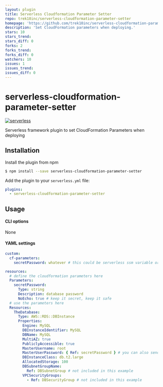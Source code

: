 ```yaml
---
layout: plugin
title: Serverless Cloudformation Parameter Setter
repo: trek10inc/serverless-cloudformation-parameter-setter
homepage: 'https://github.com/trek10inc/serverless-cloudformation-parameter-setter'
description: 'Set CloudFormation parameters when deploying.'
stars: 10
stars_trend: 
stars_diff: 0
forks: 2
forks_trend: 
forks_diff: 0
watchers: 10
issues: 1
issues_trend: 
issues_diff: 0
---
```



# serverless-cloudformation-parameter-setter
[![serverless](http://public.serverless.com/badges/v3.svg)](http://www.serverless.com)

Serverless framework plugin to set CloudFormation Parameters when deploying

## Installation

Install the plugin from npm

```bash
$ npm install --save serverless-cloudformation-parameter-setter
```

Add the plugin to your `serverless.yml` file:

```yaml
plugins:
  - serverless-cloudformation-parameter-setter
```

## Usage
#### CLI options
None

#### YAML settings
```yaml
custom:
  cf-parameters:
    secretPassword: whatever # this could be serverless ssm variable or s3 variable or plaintext or whatever, do what you want

resources:
  # define the cloudformation parameters here
  Parameters:
    secretPassword:
      Type: string
      Description: database password
      NoEcho: true # keep it secret, keep it safe
  # use the parameters here
  Resources:
    TheDatabase:
      Type: AWS::RDS::DBInstance
      Properties:
        Engine: MySQL
        DBInstanceIdentifier: MySQL
        DBName: MySQL
        MultiAZ: true
        PubliclyAccessible: true
        MasterUsername: root
        MasterUserPassword: { Ref: secretPassword } # you can also send this to a lambda's env var
        DBInstanceClass: db.t2.large
        AllocatedStorage: 100
        DBSubnetGroupName:
          Ref: DBSubnetGroup # not included in this example
        VPCSecurityGroups:
          - Ref: DBSecurityGroup # not included in this example
```

